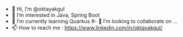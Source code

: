 - 👋 Hi, I’m @oktayakgul
- 👀 I’m interested in Java, Spring Boot
- 🌱 I’m currently learning Quarkus
#- 💞️ I’m looking to collaborate on ...
- 📫 How to reach me : https://www.linkedin.com/in/oktayakgul/

<!---
oktayakgul/oktayakgul is a ✨ special ✨ repository because its `README.md` (this file) appears on your GitHub profile.
You can click the Preview link to take a look at your changes.
--->
